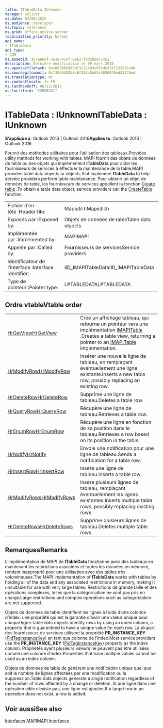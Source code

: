 ```yaml
---
title: ITableData IUnknown
manager: soliver
ms.date: 03/09/2015
ms.audience: Developer
ms.topic: reference
ms.prod: office-online-server
localization_priority: Normal
api_name:
- ITableData
api_type:
- COM
ms.assetid: ac7ae09f-ce19-45cf-8963-fad5bba75452
description: Dernière modification le 09 mars 2015
ms.openlocfilehash: bec68568b30bdc3112493a656de591f222801e46
ms.sourcegitcommit: 0cf39e5382b8c6f236c8a63c6036849ed3527ded
ms.translationtype: MT
ms.contentlocale: fr-FR
ms.lasthandoff: 08/23/2018
ms.locfileid: "22586241"
---
```

# <a name="itabledata--iunknown"></a><span data-ttu-id="75e50-103">ITableData : IUnknown</span><span class="sxs-lookup"><span data-stu-id="75e50-103">ITableData : IUnknown</span></span>

  
  
<span data-ttu-id="75e50-104">**S’applique à**: Outlook 2013 | Outlook 2016</span><span class="sxs-lookup"><span data-stu-id="75e50-104">**Applies to**: Outlook 2013 | Outlook 2016</span></span> 
  
<span data-ttu-id="75e50-105">Fournit des méthodes utilitaires pour l’utilisation des tableaux.</span><span class="sxs-lookup"><span data-stu-id="75e50-105">Provides utility methods for working with tables.</span></span> <span data-ttu-id="75e50-106">MAPI fournit des objets de données de table ou des objets qui implémentent **ITableData** pour aider les fournisseurs de services à effectuer la maintenance de la table.</span><span class="sxs-lookup"><span data-stu-id="75e50-106">MAPI provides table data objects or objects that implement **ITableData** to help service providers perform table maintenance.</span></span> <span data-ttu-id="75e50-107">Pour obtenir un objet de données de table, les fournisseurs de services appellent la fonction [Create table](createtable.md) .</span><span class="sxs-lookup"><span data-stu-id="75e50-107">To obtain a table data object, service providers call the [CreateTable](createtable.md) function.</span></span> 
  
|||
|:-----|:-----|
|<span data-ttu-id="75e50-108">Fichier d’en-tête :</span><span class="sxs-lookup"><span data-stu-id="75e50-108">Header file:</span></span>  <br/> |<span data-ttu-id="75e50-109">Mapiutil.h</span><span class="sxs-lookup"><span data-stu-id="75e50-109">Mapiutil.h</span></span>  <br/> |
|<span data-ttu-id="75e50-110">Exposés par :</span><span class="sxs-lookup"><span data-stu-id="75e50-110">Exposed by:</span></span>  <br/> |<span data-ttu-id="75e50-111">Objets de données de table</span><span class="sxs-lookup"><span data-stu-id="75e50-111">Table data objects</span></span>  <br/> |
|<span data-ttu-id="75e50-112">Implémentée par :</span><span class="sxs-lookup"><span data-stu-id="75e50-112">Implemented by:</span></span>  <br/> |<span data-ttu-id="75e50-113">MAPI</span><span class="sxs-lookup"><span data-stu-id="75e50-113">MAPI</span></span>  <br/> |
|<span data-ttu-id="75e50-114">Appelée par :</span><span class="sxs-lookup"><span data-stu-id="75e50-114">Called by:</span></span>  <br/> |<span data-ttu-id="75e50-115">Fournisseurs de services</span><span class="sxs-lookup"><span data-stu-id="75e50-115">Service providers</span></span>  <br/> |
|<span data-ttu-id="75e50-116">Identificateur de l’interface :</span><span class="sxs-lookup"><span data-stu-id="75e50-116">Interface identifier:</span></span>  <br/> |<span data-ttu-id="75e50-117">IID_IMAPITableData</span><span class="sxs-lookup"><span data-stu-id="75e50-117">IID_IMAPITableData</span></span>  <br/> |
|<span data-ttu-id="75e50-118">Type de pointeur :</span><span class="sxs-lookup"><span data-stu-id="75e50-118">Pointer type:</span></span>  <br/> |<span data-ttu-id="75e50-119">LPTABLEDATA</span><span class="sxs-lookup"><span data-stu-id="75e50-119">LPTABLEDATA</span></span>  <br/> |
   
## <a name="vtable-order"></a><span data-ttu-id="75e50-120">Ordre vtable</span><span class="sxs-lookup"><span data-stu-id="75e50-120">Vtable order</span></span>

|||
|:-----|:-----|
|[<span data-ttu-id="75e50-121">HrGetView</span><span class="sxs-lookup"><span data-stu-id="75e50-121">HrGetView</span></span>](itabledata-hrgetview.md) <br/> |<span data-ttu-id="75e50-122">Crée un affichage tableau, qui retourne un pointeur vers une implémentation [IMAPITable](imapitableiunknown.md) .</span><span class="sxs-lookup"><span data-stu-id="75e50-122">Creates a table view, returning a pointer to an [IMAPITable](imapitableiunknown.md) implementation.</span></span>  <br/> |
|[<span data-ttu-id="75e50-123">HrModifyRow</span><span class="sxs-lookup"><span data-stu-id="75e50-123">HrModifyRow</span></span>](itabledata-hrmodifyrow.md) <br/> |<span data-ttu-id="75e50-124">Insérer une nouvelle ligne de tableau, en remplaçant éventuellement une ligne existante.</span><span class="sxs-lookup"><span data-stu-id="75e50-124">Inserts a new table row, possibly replacing an existing row.</span></span>  <br/> |
|[<span data-ttu-id="75e50-125">HrDeleteRow</span><span class="sxs-lookup"><span data-stu-id="75e50-125">HrDeleteRow</span></span>](itabledata-hrdeleterow.md) <br/> |<span data-ttu-id="75e50-126">Supprime une ligne de tableau.</span><span class="sxs-lookup"><span data-stu-id="75e50-126">Deletes a table row.</span></span>  <br/> |
|[<span data-ttu-id="75e50-127">HrQueryRow</span><span class="sxs-lookup"><span data-stu-id="75e50-127">HrQueryRow</span></span>](itabledata-hrqueryrow.md) <br/> |<span data-ttu-id="75e50-128">Récupère une ligne de tableau.</span><span class="sxs-lookup"><span data-stu-id="75e50-128">Retrieves a table row.</span></span>  <br/> |
|[<span data-ttu-id="75e50-129">HrEnumRow</span><span class="sxs-lookup"><span data-stu-id="75e50-129">HrEnumRow</span></span>](itabledata-hrenumrow.md) <br/> |<span data-ttu-id="75e50-130">Récupère une ligne en fonction de sa position dans le tableau.</span><span class="sxs-lookup"><span data-stu-id="75e50-130">Retrieves a row based on its position in the table.</span></span>  <br/> |
|[<span data-ttu-id="75e50-131">HrNotify</span><span class="sxs-lookup"><span data-stu-id="75e50-131">HrNotify</span></span>](itabledata-hrnotify.md) <br/> |<span data-ttu-id="75e50-132">Envoie une notification pour une ligne de tableau.</span><span class="sxs-lookup"><span data-stu-id="75e50-132">Sends a notification for a table row.</span></span>  <br/> |
|[<span data-ttu-id="75e50-133">HrInsertRow</span><span class="sxs-lookup"><span data-stu-id="75e50-133">HrInsertRow</span></span>](itabledata-hrinsertrow.md) <br/> |<span data-ttu-id="75e50-134">Insère une ligne de tableau.</span><span class="sxs-lookup"><span data-stu-id="75e50-134">Inserts a table row.</span></span>  <br/> |
|[<span data-ttu-id="75e50-135">HrModifyRows</span><span class="sxs-lookup"><span data-stu-id="75e50-135">HrModifyRows</span></span>](itabledata-hrmodifyrows.md) <br/> |<span data-ttu-id="75e50-136">Insère plusieurs lignes de tableau, remplaçant éventuellement les lignes existantes.</span><span class="sxs-lookup"><span data-stu-id="75e50-136">Inserts multiple table rows, possibly replacing existing rows.</span></span>  <br/> |
|[<span data-ttu-id="75e50-137">HrDeleteRows</span><span class="sxs-lookup"><span data-stu-id="75e50-137">HrDeleteRows</span></span>](itabledata-hrdeleterows.md) <br/> |<span data-ttu-id="75e50-138">Supprime plusieurs lignes de tableau.</span><span class="sxs-lookup"><span data-stu-id="75e50-138">Deletes multiple table rows.</span></span>  <br/> |
   
## <a name="remarks"></a><span data-ttu-id="75e50-139">Remarques</span><span class="sxs-lookup"><span data-stu-id="75e50-139">Remarks</span></span>

<span data-ttu-id="75e50-140">L’implémentation de MAPI de **ITableData** fonctionne avec des tableaux en maintenant les restrictions associées et toutes les données en mémoire, rendant inapproprié pour une utilisation avec des tables très volumineuses.</span><span class="sxs-lookup"><span data-stu-id="75e50-140">The MAPI implementation of **ITableData** works with tables by holding all of the data and any associated restrictions in memory, making it unsuitable for use with very large tables.</span></span> <span data-ttu-id="75e50-141">Restrictions de grande taille et des opérations complexes, telles que la catégorisation ne sont pas pris en charge.</span><span class="sxs-lookup"><span data-stu-id="75e50-141">Large restrictions and complex operations such as categorization are not supported.</span></span> 
  
<span data-ttu-id="75e50-142">Objets de données de table identifient les lignes à l’aide d’une colonne d’index, une propriété qui est la garantie d’avoir une valeur unique pour chaque ligne.</span><span class="sxs-lookup"><span data-stu-id="75e50-142">Table data objects identify rows by using an index column, a property that is guaranteed to have a unique value for each row.</span></span> <span data-ttu-id="75e50-143">La plupart des fournisseurs de services utilisent la propriété **PR_INSTANCE_KEY** ([PidTagInstanceKey](pidtaginstancekey-canonical-property.md)) en tant que colonne de l’index.</span><span class="sxs-lookup"><span data-stu-id="75e50-143">Most service providers use the **PR_INSTANCE_KEY** ([PidTagInstanceKey](pidtaginstancekey-canonical-property.md)) property as the index column.</span></span> <span data-ttu-id="75e50-144">Propriétés ayant plusieurs valeurs ne peuvent pas être utilisées comme une colonne d’index.</span><span class="sxs-lookup"><span data-stu-id="75e50-144">Properties that have multiple values cannot be used as an index column.</span></span>
  
<span data-ttu-id="75e50-145">Objets de données de table de génèrent une notification unique quel que soit le nombre de lignes affectées par une modification ou la suppression.</span><span class="sxs-lookup"><span data-stu-id="75e50-145">Table data objects generate a single notification regardless of the number of rows affected by a change or deletion.</span></span> <span data-ttu-id="75e50-146">Si une ligne dans une opération cible n’existe pas, une ligne est ajoutée.</span><span class="sxs-lookup"><span data-stu-id="75e50-146">If a target row in an operation does not exist, a row is added.</span></span>
  
## <a name="see-also"></a><span data-ttu-id="75e50-147">Voir aussi</span><span class="sxs-lookup"><span data-stu-id="75e50-147">See also</span></span>



[<span data-ttu-id="75e50-148">Interfaces MAPI</span><span class="sxs-lookup"><span data-stu-id="75e50-148">MAPI Interfaces</span></span>](mapi-interfaces.md)

